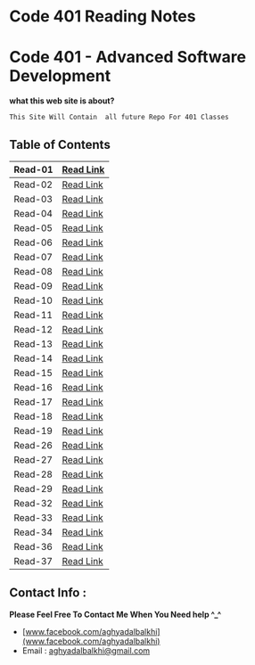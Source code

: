 
# Code 401 Reading Notes
# Code 401 - Advanced Software Development
**what this web site is about?**
```
This Site Will Contain  all future Repo For 401 Classes

```


## Table of Contents

| Read-01       | [Read Link ](https://aghyadalbalkhi-asac.github.io/Reading-Notes-401/Read-01)  |
|-------------------------|----------------------------------------------------------------------------------------------------|
| Read-02       | [Read Link ](https://aghyadalbalkhi-asac.github.io/Reading-Notes-401/Read-02)  |
| Read-03       | [Read Link ](https://aghyadalbalkhi-asac.github.io/Reading-Notes-401/Read-03)  |
| Read-04       | [Read Link ](https://aghyadalbalkhi-asac.github.io/Reading-Notes-401/Read-04)  |
| Read-05       | [Read Link ](https://aghyadalbalkhi-asac.github.io/Reading-Notes-401/Read-05)  |
| Read-06       | [Read Link ](https://aghyadalbalkhi-asac.github.io/Reading-Notes-401/Read-06)  |
| Read-07       | [Read Link ](https://aghyadalbalkhi-asac.github.io/Reading-Notes-401/Read-07)  |
| Read-08       | [Read Link ](https://aghyadalbalkhi-asac.github.io/Reading-Notes-401/Read-08)  |
| Read-09       | [Read Link ](https://aghyadalbalkhi-asac.github.io/Reading-Notes-401/Read-09)  |
| Read-10       | [Read Link ](https://aghyadalbalkhi-asac.github.io/Reading-Notes-401/Read-10)  |
| Read-11       | [Read Link ](https://aghyadalbalkhi-asac.github.io/Reading-Notes-401/Read-11)  |
| Read-12       | [Read Link ](https://aghyadalbalkhi-asac.github.io/Reading-Notes-401/Read-12)  |
| Read-13       | [Read Link ](https://aghyadalbalkhi-asac.github.io/Reading-Notes-401/Read-13)  |
| Read-14       | [Read Link ](https://aghyadalbalkhi-asac.github.io/Reading-Notes-401/Read-14)  |
| Read-15       | [Read Link ](https://aghyadalbalkhi-asac.github.io/Reading-Notes-401/Read-15)  |
| Read-16       | [Read Link ](https://aghyadalbalkhi-asac.github.io/Reading-Notes-401/Read-16)  |
| Read-17       | [Read Link ](https://aghyadalbalkhi-asac.github.io/Reading-Notes-401/Read-17)  |
| Read-18       | [Read Link ](https://aghyadalbalkhi-asac.github.io/Reading-Notes-401/Read-18)  |
| Read-19       | [Read Link ](https://aghyadalbalkhi-asac.github.io/Reading-Notes-401/Read-19)  |
| Read-26       | [Read Link ](https://aghyadalbalkhi-asac.github.io/Reading-Notes-401/Read-26)  |
| Read-27       | [Read Link ](https://aghyadalbalkhi-asac.github.io/Reading-Notes-401/Read-27)  |
| Read-28       | [Read Link ](https://aghyadalbalkhi-asac.github.io/Reading-Notes-401/Read-28)  |
| Read-29       | [Read Link ](https://aghyadalbalkhi-asac.github.io/Reading-Notes-401/Read-29)  |
| Read-32       | [Read Link ](https://aghyadalbalkhi-asac.github.io/Reading-Notes-401/Read-32)  |
| Read-33       | [Read Link ](https://aghyadalbalkhi-asac.github.io/Reading-Notes-401/Read-33)  |
| Read-34       | [Read Link ](https://aghyadalbalkhi-asac.github.io/Reading-Notes-401/Read-34)  |
| Read-36       | [Read Link ](https://aghyadalbalkhi-asac.github.io/Reading-Notes-401/Read-36)  |
| Read-37       | [Read Link ](https://aghyadalbalkhi-asac.github.io/Reading-Notes-401/Read-37)  |




## Contact Info : 
**Please Feel Free To Contact Me When You Need help ^_^**
* [www.facebook.com/aghyadalbalkhi](www.facebook.com/aghyadalbalkhi)
* Email : aghyadalbalkhi@gmail.com
